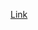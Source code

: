 [Link](https://machinelearningmastery.com/5-free-youtube-channels-dedicated-to-machine-learning-education/)

